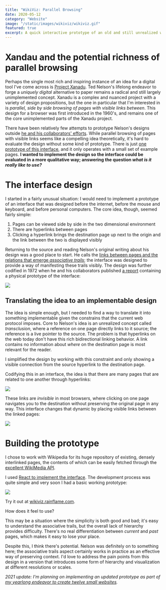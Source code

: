 ```yaml
---
title: "WikiViz: Parallel Browsing"
date: 2020-05-12
category: "Website"
image: "/static/images/wikiviz/wikiviz.gif"
featured: true
excerpt: A quick interactive prototype of an old and still unrealized way to traverse the internet built using the Wikipedia API and React.
---
```


# Xandau and the potential richness of parallel browsing

Perhaps the single most rich and inspiring instance of an idea for a digital tool I've come across is [Project Xanadu](https://xanadu.com/). Ted Nelson's lifelong endeavor to forge a _uniquely digital_ alternative to paper remains a radical and still largely unimplemented concept. Xanadu is a complex and nuanced project with a variety of design propositions, but the one in particular that I'm interested in is _parallel, side by side browsing of pages with visible links between_. This design for a browser was first introduced in the 1960's, and remains one of the core unimplemented parts of the Xanadu project.

There have been relatively few attempts to prototype Nelson's designs outside [he and his collaborators' efforts](https://xanadu.com/xUniverse-D6). While parallel browsing of pages with visible links seems like a compelling idea theoretically, it's hard to evaluate the design without some kind of prototype. There is just [one prototype of this interface](https://www.xanadu.com/xanademos/MoeJusteOrigins.html), and it only operates with a small set of example pages. **I wanted to implement the design so the interface could be evaluated in a more qualitative way; answering the question _what is it really like to use?_**

# The interface design

I started in a fairly unusual situation: I would need to implement a prototype of an interface that was designed before the internet, before the mouse and keyboard, and before personal computers. The core idea, though, seemed fairly simple:

1. Pages can be viewed side by side in the two dimensional environment
2. There are hyperlinks between pages
3. Clicking a hyperlink brings the destination page up next to the origin and the link between the two is displayed visibly

Returning to the source and reading Nelson's original writing about his design was a good place to start. He calls the [links between pages and the relations that emerge _associative trails_](https://dl.acm.org/doi/pdf/10.1145/800197.806036?casa_token=H_-DtcbZqScAAAAA:IL4pRZJLTrAt_bW5P7ag_bhbguLbQHzJzV1-E6eD9IdtREm5LUQ3pfwTihgvolbmtbSjD4Beqq0I); the interface was designed to provide a way of manifesting these trails visibly. The design was further codified in 1972 when he and his collaborators published [a report](https://archive.org/details/frommemextohyper0000unse/page/245/mode/2up) containing a physical prototype of the interface:

![](/static/images/wikiviz/prototype.png)

## Translating the idea to an implementable design

The idea is simple enough, but I needed to find a way to translate it into something implementable given the constrains that the current web protocol imposes. Core to Nelson's idea is an unrealized concept called _transclusion_, where a reference on one page directly links to it source; the reference is a live pointer to the source. The problem is that hyperlinks on the web today don't have this rich bidirectional linking behavior. A link contains no information about _where_ on the destination page is most relevant for the reader.

I simplified the design by working with this constraint and only showing a visible connection from the source hyperlink to the destination page.

Codifying this in an interface, the idea is that there are many pages that are related to one another through hyperlinks:

![](/static/images/wikiviz/many-links.png)

These links are _invisible_ in most browsers, where clicking on one page navigates you to the destination without preserving the original page in any way. This interface changes that dynamic by placing visible links between the linked pages:

![](/static/images/wikiviz/many-links-concrete.png)

# Building the prototype

I chose to work with Wikipedia for its huge repository of existing, densely interlinked pages, the contents of which can be easily fetched through the [excellent WikiMedia API](https://www.mediawiki.org/wiki/API:Main_page).

I used [React to implement the interface](https://github.com/rainflame/wikiviz). The development process was quite simple and very soon I had a basic working prototype:

![](/static/images/wikiviz/wikiviz.gif)

Try it out at [wikiviz.rainflame.com](https://wikiviz.rainflame.com).

How does it feel to use?

This may be a situation where the simplicity is both good and bad; it's easy to understand the associative trails, but the overall lack of hierarchy provides difficulty. There's no real differentiation between _current_ and _past_ pages, which makes it easy to lose your place.

Despite this, I think there's potential. Nelson was definitely on to something here; the associative trails aspect certainly works in practice as an effective way of preserving context. I'd love to address the pain points from this design in a version that introduces some form of hierarchy and visualization at different resolutions or scales.

_2021 update: I'm planning on implementing an updated prototype as part of [my yearlong endeavor to create twelve small websites](https://futureland.tv/christian/twelve-websites)._

